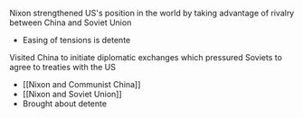 
Nixon strengthened US's position in the world by taking advantage of rivalry between China and Soviet Union
- Easing of tensions is detente

Visited China to initiate diplomatic exchanges which pressured Soviets to agree to treaties with the US 
- [[Nixon and Communist China]]
- [[Nixon and Soviet Union]]
- Brought about detente

